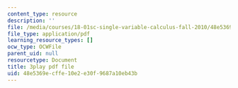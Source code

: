 ```yaml
---
content_type: resource
description: ''
file: /media/courses/18-01sc-single-variable-calculus-fall-2010/48e5369ecffe10e2e30f9687a10eb43b_BSAA0akmPEU.pdf
file_type: application/pdf
learning_resource_types: []
ocw_type: OCWFile
parent_uid: null
resourcetype: Document
title: 3play pdf file
uid: 48e5369e-cffe-10e2-e30f-9687a10eb43b
---
```

